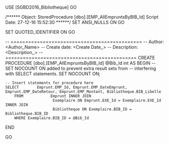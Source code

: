 USE [SGBD2016_Bibliotheque]
GO

/****** Object:  StoredProcedure [dbo].[EMP_AllEmpruntsByBIB_Id]    Script Date: 27-12-16 15:52:30 ******/
SET ANSI_NULLS ON
GO

SET QUOTED_IDENTIFIER ON
GO

-- =============================================
-- Author:		<Author,,Name>
-- Create date: <Create Date,,>
-- Description:	<Description,,>
-- =============================================
CREATE PROCEDURE [dbo].[EMP_AllEmpruntsByBIB_Id]
	@Bib_Id int
AS
BEGIN
	-- SET NOCOUNT ON added to prevent extra result sets from
	-- interfering with SELECT statements.
	SET NOCOUNT ON;

    -- Insert statements for procedure here
	SELECT        Emprunt.EMP_Id, Emprunt.EMP_DateEmprunt, Emprunt.EMP_DateRetour, Emprunt.EMP_Montant, Bibliotheque.BIB_Libelle
		FROM            Emprunt INNER JOIN
                         Exemplaire ON Emprunt.EXE_Id = Exemplaire.EXE_Id INNER JOIN
                         Bibliotheque ON Exemplaire.BIB_ID = Bibliotheque.BIB_ID
		WHERE Exemplaire.BIB_ID = @Bib_Id
END

GO